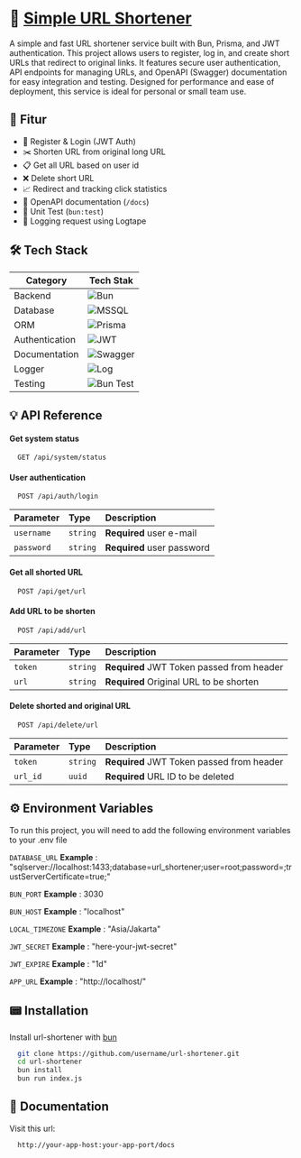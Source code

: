 
# 🔗 [Simple URL Shortener](https://github.com/anggaprasetya-fs/url-shortener)

A simple and fast URL shortener service built with Bun, Prisma, and JWT authentication. This project allows users to register, log in, and create short URLs that redirect to original links. It features secure user authentication, API endpoints for managing URLs, and OpenAPI (Swagger) documentation for easy integration and testing. Designed for performance and ease of deployment, this service is ideal for personal or small team use.


## 🚀 Fitur

- 🔐 Register & Login (JWT Auth)
- ✂️ Shorten URL from original long URL
- 📋 Get all URL based on user id
- ❌ Delete short URL
- 📈 Redirect and tracking click statistics
- 📜 OpenAPI documentation (`/docs`)
- 🧪 Unit Test (`bun:test`)
- 🧾 Logging request using Logtape

## 🛠️ Tech Stack

| Category        | Tech Stak                                                                 |
|-----------------|---------------------------------------------------------------------------|
| Backend         | ![Bun](https://img.shields.io/badge/Bun-%23000000?style=flat&logo=bun&logoColor=white) |
| Database        | ![MSSQL](https://img.shields.io/badge/SQL_Server-%23CC2927?style=flat&logo=microsoftsqlserver&logoColor=white) |
| ORM             | ![Prisma](https://img.shields.io/badge/Prisma-%23000000?style=flat&logo=prisma&logoColor=white) |
| Authentication  | ![JWT](https://img.shields.io/badge/JWT-black?style=flat&logo=jsonwebtokens) |
| Documentation   | ![Swagger](https://img.shields.io/badge/Swagger-%2385EA2D?style=flat&logo=swagger&logoColor=white) |
| Logger          | ![Log](https://img.shields.io/badge/Logtape-gray?style=flat&logo=data&logoColor=white) |
| Testing         | ![Bun Test](https://img.shields.io/badge/Test-bun--test-blue?style=flat) |

## 💡 API Reference

#### Get system status

```http
  GET /api/system/status
```
#### User authentication

```http
  POST /api/auth/login
```

| Parameter | Type     | Description                       |
| :-------- | :------- | :-------------------------------- |
| `username`      | `string` | **Required** user e-mail |
| `password`      | `string` | **Required** user password |

#### Get all shorted URL

```http
  POST /api/get/url
```


#### Add URL to be shorten

```http
  POST /api/add/url
```

| Parameter | Type     | Description                       |
| :-------- | :------- | :-------------------------------- |
| `token`      | `string` | **Required** JWT Token passed from header |
| `url`      | `string` | **Required** Original URL to be shorten |

#### Delete shorted and original URL

```http
  POST /api/delete/url
```

| Parameter | Type     | Description                       |
| :-------- | :------- | :-------------------------------- |
| `token`      | `string` | **Required** JWT Token passed from header |
| `url_id`      | `uuid` | **Required** URL ID to be deleted |




## ⚙️ Environment Variables

To run this project, you will need to add the following environment variables to your .env file

`DATABASE_URL` **Example** : "sqlserver://localhost:1433;database=url_shortener;user=root;password=;trustServerCertificate=true;"

`BUN_PORT` **Example** : 3030

`BUN_HOST` **Example** : "localhost"

`LOCAL_TIMEZONE` **Example** : "Asia/Jakarta"

`JWT_SECRET` **Example** :  "here-your-jwt-secret"

`JWT_EXPIRE` **Example** : "1d"

`APP_URL` **Example** : "http://localhost/"


## 📟 Installation

Install url-shortener with [bun](https://bun.sh)

```bash
  git clone https://github.com/username/url-shortener.git
  cd url-shortener
  bun install
  bun run index.js
```
    
## 📒 Documentation

Visit this url:

```bash
  http://your-app-host:your-app-port/docs
```